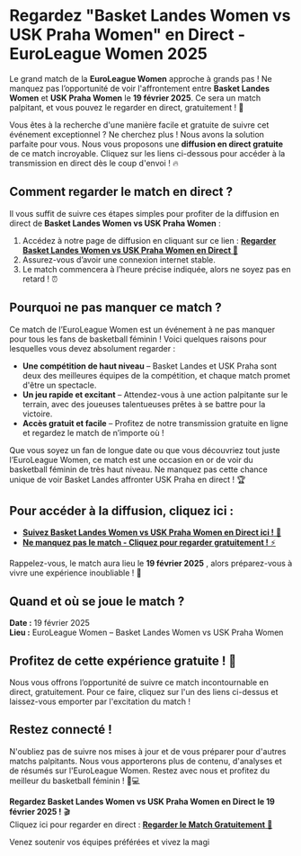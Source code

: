 # Regardez "Basket Landes Women vs USK Praha Women" en Direct - EuroLeague Women 2025

Le grand match de la **EuroLeague Women** approche à grands pas ! Ne manquez pas l’opportunité de voir l'affrontement entre **Basket Landes Women** et **USK Praha Women** le **19 février 2025**. Ce sera un match palpitant, et vous pouvez le regarder en direct, gratuitement ! 🌟

Vous êtes à la recherche d'une manière facile et gratuite de suivre cet événement exceptionnel ? Ne cherchez plus ! Nous avons la solution parfaite pour vous. Nous vous proposons une **diffusion en direct gratuite** de ce match incroyable. Cliquez sur les liens ci-dessous pour accéder à la transmission en direct dès le coup d'envoi ! 🔥

## Comment regarder le match en direct ?

Il vous suffit de suivre ces étapes simples pour profiter de la diffusion en direct de **Basket Landes Women vs USK Praha Women** :

1. Accédez à notre page de diffusion en cliquant sur ce lien : [**Regarder Basket Landes Women vs USK Praha Women en Direct 🏀**](https://tinyurl.com/livestreamfreeo?st=Basket+Landes+Women+vs+USK+Praha+Women&si=gh)
2. Assurez-vous d’avoir une connexion internet stable.
3. Le match commencera à l’heure précise indiquée, alors ne soyez pas en retard ! ⏰

## Pourquoi ne pas manquer ce match ?

Ce match de l’EuroLeague Women est un événement à ne pas manquer pour tous les fans de basketball féminin ! Voici quelques raisons pour lesquelles vous devez absolument regarder :

- **Une compétition de haut niveau** – Basket Landes et USK Praha sont deux des meilleures équipes de la compétition, et chaque match promet d'être un spectacle.
- **Un jeu rapide et excitant** – Attendez-vous à une action palpitante sur le terrain, avec des joueuses talentueuses prêtes à se battre pour la victoire.
- **Accès gratuit et facile** – Profitez de notre transmission gratuite en ligne et regardez le match de n’importe où !

Que vous soyez un fan de longue date ou que vous découvriez tout juste l’EuroLeague Women, ce match est une occasion en or de voir du basketball féminin de très haut niveau. Ne manquez pas cette chance unique de voir Basket Landes affronter USK Praha en direct ! 🏆

## Pour accéder à la diffusion, cliquez ici :

- [**Suivez Basket Landes Women vs USK Praha Women en Direct ici !** 🎥](https://tinyurl.com/livestreamfreeo?st=Basket+Landes+Women+vs+USK+Praha+Women&si=gh)
- [**Ne manquez pas le match - Cliquez pour regarder gratuitement !** ⚡](https://tinyurl.com/livestreamfreeo?st=Basket+Landes+Women+vs+USK+Praha+Women&si=gh)

Rappelez-vous, le match aura lieu le **19 février 2025** , alors préparez-vous à vivre une expérience inoubliable ! 🎉

## Quand et où se joue le match ?

**Date :** 19 février 2025  
**Lieu :** EuroLeague Women – Basket Landes Women vs USK Praha Women

## Profitez de cette expérience gratuite ! 🎉

Nous vous offrons l’opportunité de suivre ce match incontournable en direct, gratuitement. Pour ce faire, cliquez sur l'un des liens ci-dessus et laissez-vous emporter par l'excitation du match !

## Restez connecté !

N'oubliez pas de suivre nos mises à jour et de vous préparer pour d'autres matchs palpitants. Nous vous apporterons plus de contenu, d'analyses et de résumés sur l'EuroLeague Women. Restez avec nous et profitez du meilleur du basketball féminin ! 📱💻

**Regardez Basket Landes Women vs USK Praha Women en Direct le 19 février 2025 !** 🎬  
Cliquez ici pour regarder en direct : [**Regarder le Match Gratuitement** 🎥](https://tinyurl.com/livestreamfreeo?st=Basket+Landes+Women+vs+USK+Praha+Women&si=gh)

Venez soutenir vos équipes préférées et vivez la magi

